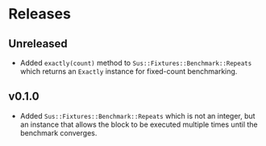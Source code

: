 # Releases

## Unreleased

  - Added `exactly(count)` method to `Sus::Fixtures::Benchmark::Repeats` which returns an `Exactly` instance for fixed-count benchmarking.

## v0.1.0

  - Added `Sus::Fixtures::Benchmark::Repeats` which is not an integer, but an instance that allows the block to be executed multiple times until the benchmark converges.
